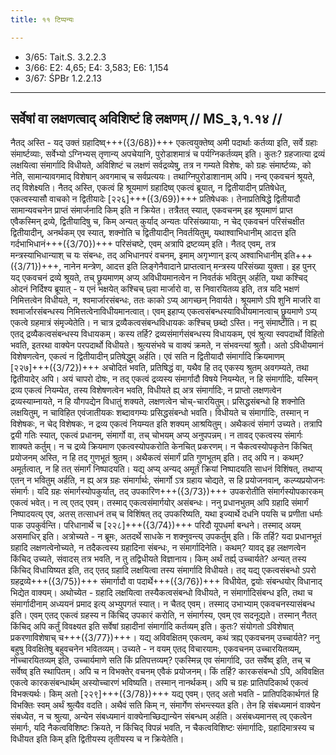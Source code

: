 ```yaml
---
title: ११ टिप्पन्यः

---
```

- 3/65: Tait.S. 3.2.2.3
- 3/66: E2: 4,65; E4: 3,583; E6: 1,154
- 3/67: ŚPBr 1.2.2.13

____________________________________________


## सर्वेषां वा लक्षणत्वाद् अविशिष्टं हि लक्षणम् // MS_३,१.१४ //

नैतद् अस्ति - यद् उक्तं ग्रहादिष्व्+++({3/68})+++ एकत्वयुक्तेष्व् अमी पदार्थाः कर्तव्या इति, सर्वे ग्रहाः संमार्ष्टव्याः, सर्वेभ्यो ऽग्निभ्यस् तृणान्य् अपचेयानि, पुरोडाशमात्रं च पर्यग्निकर्तव्यम् इति। कुतः? ग्रहजात्या द्रव्यं लक्षयित्वा संमार्गादि विधीयते, अविशिष्टं च लक्षणं सर्वद्रव्येषु, तत्र न गम्यते विशेषः, को ग्रहः संमार्ष्टव्यः, को नेति, सामान्यावगमाद् विशेषान् अवगमाच् च सर्वप्रत्ययः। तथाग्निपुरोडाशानाम् अपि। नन्व् एकवचनं श्रूयते, तद् विशेक्ष्यति। नैतद् अस्ति, एकत्वं हि श्रूयमाणं ग्रहादिष्व् एकत्वं ब्रूयात्, न द्वितीयादीन् प्रतिषेधेत्, एकत्वस्यासौ वाचको न द्वितीयादेः [२२६]+++({3/69})+++ प्रतिषेधकः। तेनाप्रतिषिद्धे द्वितीयादौ सामान्यवचनेन प्राप्तं संमार्जनादि किम् इति न क्रियेत।
तत्रैतत् स्यात्, एकवचनम् इह श्रूयमाणं प्राप्त एवैकस्मिन् द्रव्ये, द्वितीयादिषु च, किम् अन्यत् कुर्याद् अन्यतः परिसंख्यायाः, न चेद् एकवचनं परिसंचक्षीत द्वितीयादीन्, अनर्थकम् एव स्यात्, शक्नोति च द्वितीयादीन् निवर्तयितुम्, यथाश्वाभिधानीम् आदत्त इति गर्दभाभिधानं+++({3/70})+++ परिसंचष्टे, एवम् अत्रापि द्रष्टव्यम् इति।
नैतद् एवम्, तत्र मन्त्रस्याभिधान्याश् च यः संबन्धः, तद् अभिधानपरं वचनम्, इमाम् अगृभ्णान् इत्य् अश्वाभिधानीम् इति+++({3/71})+++, नानेन मन्त्रेण, आदत्त इति लिङ्गेनैवादाने प्राप्तत्वान् मन्त्रस्य परिसंख्या युक्ता। इह पुनर् यद् एकवचनं द्रव्ये श्रूयते, तच् छ्रूयमाणम् अप्य् अविधीयमानत्वेन न निवर्तकं भवितुम् अर्हति, यथा कश्चिद् ओदनं निर्दिश्य ब्रूयात् - य एनं भक्षयेत् कश्चिच् छ्वा मार्जारो वा, स निवारयितव्य इति, तत्र यदि भक्षणं निमित्तत्वेन विधीयते, न, श्वमार्जारसंबन्धः, ततः काको ऽप्य् आगच्छन् निवार्यते। श्रूयमाणे ऽपि शुनि मार्जारे वा श्वमार्जारसंबन्धस्य निमित्तत्वेनाविधीयमानत्वात्। एवम् इहाप्य् एकत्वसंबन्धस्याविधीयमानत्वाच् छ्रूयमाणे ऽप्य् एकत्वे ग्रहमात्रं संमृज्येतेति।
न चात्र द्रव्यैकत्वसंबन्धविधायकः कश्चिच् छब्दो ऽस्ति। ननु संमार्ष्टीति। न ह्य् एतद् द्रव्यैकत्वसंबन्धस्य विधायकम्। कस्य तर्हि? द्रव्यसंमार्गसंबन्धस्य विधायकम्, एवं श्रुत्या स्वपदार्थो विहितो भवति, इतरथा वाक्येन परपदार्थो विधीयते। श्रुत्यसंभवे च वाक्यं क्रमते, न संभवन्त्यां श्रुतौ। अतो ऽविधीयमानं विशेषणत्वेन, एकत्वं न द्वितीयादीन् प्रतिषेद्धुम् अर्हति। एवं सति न द्वितीयादौ संमार्गादि क्रियमाणम् [२२७]+++({3/72})+++ अचोदितं भवति, प्रतिषिद्धं वा, यथैव हि तद् एकस्य श्रुतम् अवगम्यते, तथा द्वितीयादेर् अपि।
अयं चापरो दोषः, न तद् एकत्वं द्रव्यस्य संमार्गादौ विषये नियम्येत, न हि संमार्गादिः, यस्मिन् द्रव्य एकत्वं नियम्येत, तस्य विशेषणत्वेन भवति, विधीयते ह्य् अत्र संमार्गादिः, न प्राप्तो लक्षणत्वेन द्रव्यस्याम्नायते, न हि यौगपद्येन विधातुं शक्यते, लक्षणत्वेन चोच्-चारयितुम्। प्रसिद्धसंबन्धो हि शक्नोति लक्षयितुम्, न चाविहित एवंजातीयकः शब्दावगम्यः प्रसिद्धसंबन्धो भवति। विधीयते च संमार्गादिः, तस्मान् न विशेषकः, न चेद् विशेषकः, न द्रव्य एकत्वं नियम्यत इति शक्यम् आश्रयितुम्।
अथैकत्वं संमार्ग उच्यते। तत्रापि द्वयी गतिः स्यात्, एकत्वं प्रधानम्, संमार्गो वा, तच् चोभयम् अप्य् अनुपपन्नम्। न तावद् एकत्वस्य संमार्गः शाक्यते कर्तुम्। न च द्रव्ये क्रियमाण एकत्वस्योपकरोति केनचित् प्रकरणम्। न चैकत्वस्योपकृतेन किंचित् प्रयोजनम् अस्ति, न हि तद् गुणभूतं श्रुतम्। अथैकत्वं संमार्गं प्रति गुणभूतम् इति। तद् अपि न। कथम्? अमूर्तत्वात्, न हि तत् संमार्गं निष्पादयति। यद्य् अप्य् अन्यद् अमूर्तं क्रियां निष्पादयति साधनं विशिंषत्, तथाप्य् एतन् न भवितुम् अर्हति, न ह्य् अत्र ग्रहः संमार्गार्थः, संमार्गो ऽत्र ग्रहाय चोद्यते, स हि प्रयोजनवान्, कल्प्यप्रयोजनः संमार्गः। यदि ग्रहः संमार्गस्योपकुर्यात्, तद् उपकारिण+++({3/73})+++ उपकरोतीति संमार्गस्योपकारकम् एकत्वं भवेत्। न त्व् एतद् एवम्। तस्माद् एकत्वसंमार्गयोर् असंबन्धः।
ननु प्रधानभुतम् अपि ग्रहादि संमार्गं निष्पादयत्य् एव, अतस् तत्साधनं तच् च विशिंषत् तद् उपकरिष्यति, यथा इज्यार्थे दधनि पयसि च प्रणीता धर्माः पाक उपकुर्वन्ति। परिधानार्थे च [२२८]+++({3/74})+++ परिदौ यूपधर्मा बन्धने। तस्माद् अयम् असमाधिर् इति। अत्रोच्यते - न ब्रूमः, अतदर्थे साधके न शक्नुवन्त्य् उपकर्तुम् इति। किं तर्हि? यदा प्रधानभूतं ग्रहादि लक्षणत्वेनोच्यते, न तदैकत्वस्य ग्रहादिना संबन्धः, न संमार्गादिनेति। कथम्? यावद् इह लक्षणत्वेन किंचिद् उच्यते, संवादस् तत्र भवति, न तु तद्विधीयते विज्ञानाय। किम् अर्थं तर्ह्य् उच्चार्यते? अन्यत् तस्य किंचिद् विधायिष्यत इति, तद् एतद् ग्रहादि लक्षयित्वा तस्य संमार्गादि विधीयते। तद् यद्य् एकत्वसंबन्धो ऽपरो ग्रहद्रव्ये+++({3/75})+++ संमार्गादौ वा पदार्थे+++({3/76})+++ विधीयेत, द्वयोः संबन्धयोर् विधानाद् भिद्येत वाक्यम्। अथोच्येत - ग्रहादि लक्षयित्वा तस्यैकत्वसंबन्धो विधीयते, न संमार्गादिसंबन्ध इति, तथा च संमार्गादीनाम् अध्ययनं प्रमाद इत्य् अभ्युपगतं स्यात्। न चैतद् एवम्। तस्माद् उभाभ्याम् एकवचनस्यासंबन्ध इति। एवम् एतद् एकत्वं ग्रहस्य न किंचिद् उपकारं करोति, न संमार्गस्य, एवम् एव सदनूद्यते। तस्मान् नैतत् किंचिद् अपि कर्तुं विवक्ष्यत इति सर्वेषां ग्रहादीनां संमार्गादि कर्तव्यम् इति। कुतः? संयोगतो ऽविशेषात् प्रकरणाविशेषाच् च+++({3/77})+++।
यद्य् अविवक्षितम् एकत्वम्, कथं त्रह्य् एकवचनम् उच्चार्यते? ननु बहुषु विवक्षितेषु बहुवचनेन भवितव्यम्। उच्यते - न वयम् एतद् विचारयामः, एकवचनम् उच्चारयितव्यम्, नोच्चारयितव्यम् इति, उच्चार्यमाणे सति किं प्रतिपत्तव्यम्? एकस्मिन्न् एव संमार्गादि, उत सर्वेष्व् इति, तच् च सर्वेष्व् इति स्थापितम्। अपि च न विभक्तेर् वचनम् एवैकं प्रयोजनम्। किं तर्हि? कारकसंबन्धो ऽपि, अविवक्षित एकत्वे कारकसंबन्धार्थम् अस्योच्चारणं भविष्यति। तस्मान् नानर्थकम्।
अपि च ग्रहः प्रातिपदिकार्थ एकत्वं विभक्त्यर्थः। किम् अतो [२२९]+++({3/78})+++ यद्य् एवम्। एतद् अतो भवति - प्रातिपदिकार्थगतं हि विभक्तिः स्वम् अर्थं श्रुत्यैव वदति। अथैवं सति किम् न, संमार्गेण संभन्त्स्यत इति। तेन हि संबध्यमानं वाक्येन संबध्येत, न च श्रुत्या, अन्येन संबध्यमानं वाक्येनाच्छिद्यान्येन संबन्धम् अर्हति। असंबध्यमानस् त्व् एकत्वेन संमार्गः, यदि नैकत्वविशिष्टः क्रियते, न किंचिद् विपन्नं भवति, न चैकत्वविशिष्टः संमार्गादिः, ग्रहादिमात्रस्य च विधीयत इति किम् इति द्वितीयस्य तृतीयस्य च न क्रियेतेति।
